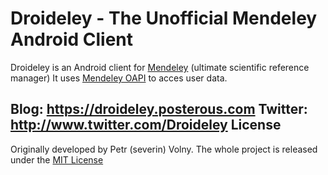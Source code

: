 Droideley - The Unofficial Mendeley Android Client
==================================================
Droideley is an Android client for [Mendeley](http://www.mendeley.com/) (ultimate scientific reference manager)
It uses [Mendeley OAPI](http://dev.mendeley.com/) to acces user data.

Blog: https://droideley.posterous.com
Twitter: http://www.twitter.com/Droideley
License
-------
Originally developed by Petr (severin) Volny. The whole project is released
under the [MIT License](http://en.wikipedia.org/wiki/MIT_License)
